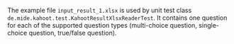 
The example file `input_result_1.xlsx` is used by unit test class `de.mide.kahoot.test.KahootResultXlsxReaderTest`.
It contains one question for each of the supported question types (multi-choice question, single-choice question, true/false question).
